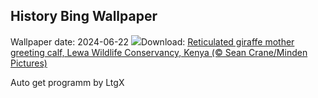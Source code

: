 ## History Bing Wallpaper
Wallpaper date: 2024-06-22
![](https://www.bing.com/th?id=OHR.LewaGiraffe_EN-US0571205457_UHD.jpg&w=1000)Download: [Reticulated giraffe mother greeting calf, Lewa Wildlife Conservancy, Kenya (© Sean Crane/Minden Pictures)](https://www.bing.com/th?id=OHR.LewaGiraffe_EN-US0571205457_UHD.jpg)

Auto get programm by LtgX
